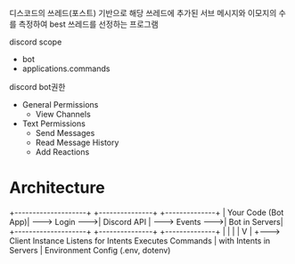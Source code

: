 
디스코드의 쓰레드(포스트) 기반으로 해당 쓰레드에 추가된 서브 메시지와 이모지의 수를 측정하여 best 쓰레드를 선정하는 프로그램

discord scope
- bot
- applications.commands


discord bot권한
- General Permissions
    - View Channels
- Text Permissions
    - Send Messages
    - Read Message History
    - Add Reactions


# Architecture 
+--------------------+               +---------------+               +--------------+
| Your Code (Bot App)| ---> Login --->| Discord API   | ---> Events --->| Bot in Servers|
+--------------------+               +---------------+               +--------------+
        |                                |                                 |
        |                                V                                 |
        +---> Client Instance        Listens for Intents              Executes Commands
        |     with Intents                                               in Servers
        |
    Environment Config
    (.env, dotenv)

